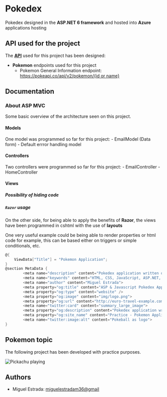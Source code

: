 ﻿# Pokedex

Pokedex designed in the **ASP.NET 6 framework** and hosted into **Azure** applications hosting

## API used for the project

The [**API**](https://pokeapi.co/docs/v2) used for this project has been designed:

- **Pokemon** endpoints used for this project
  - Pokemon General Information endpoint: [https://pokeapi.co/api/v2/pokemon/{id or name}](https://pokeapi.co/docs/v2#pokemon-section)

## Documentation

### About ASP MVC

Some basic overview of the architecture seen on this project.

#### Models

One model was programmed so far for this project:
    - EmailModel (Data form)
    - Default errror handling model

#### Controllers

Two controllers were programmed so far for this project:
    - EmailController
    - HomeController

#### Views

##### Possibility of hiding code



##### `Razor` usage

On the other side, for being able to apply the benefits of **Razor**, the views have been programmed in cshtml with the use of **layouts**

One very useful example could be being able to render properties or html code for example, this can be based either on triggers or simple conditionals, etc.

```c#
@{
    ViewData["Title"] = "Pokemon Application";
}
@section MetaData {
        <meta name="description" content="Pokedex application written on Javascript, CSS and HTML on the fron-end and ASP.NET on the back-end. Developed by Miguel Estrada.">
        <meta name="keywords" content="HTML, CSS, JavaScript, ASP.NET, Pokedex, Javascript Pokedex, Miguel Estrada Projects, Miguel Estrada">
        <meta name="author" content="Miguel Estrada">
        <meta property="og:title" content="ASP & Javascript Pokedex Application">
        <meta property="og:type" content="website" />
        <meta property="og:image" content="img/logo.png">
        <meta property="og:url" content="http://euro-travel-example.com/index.htm">
        <meta name="twitter:card" content="summary_large_image">
        <meta property="og:description" content="Pokedex application written on Javascript, CSS and HTML on the fron-end and ASP.NET on the back-end. Developed by Miguel Estrada.">
        <meta property="og:site_name" content="Practice - Pokemon Application">
        <meta name="twitter:image:alt" content="Pokeball as logo">
}
```

## Pokemon topic

The following project has been developed with practice purposes.

![Pickachu playing](wwwroot/img/pickachu_playing.gif)

## Authors

- Miguel Estrada: [miguelestradam36@gmail](mailto:miguelestradam36@gmail.com)

